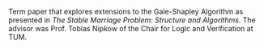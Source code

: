Term paper that explores extensions to the Gale-Shapley Algorithm as presented in *The Stable Marriage Problem: Structure and Algorithms*. The advisor was Prof. Tobias Nipkow of the Chair for Logic and Verification at TUM.
